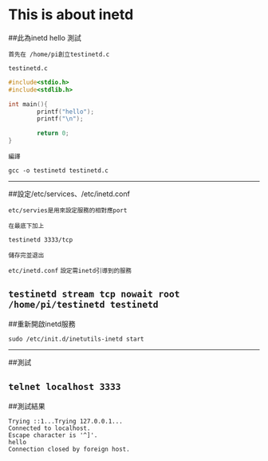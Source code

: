 # This is about inetd

##此為inetd hello 測試

`首先在 /home/pi創立testinetd.c`

`testinetd.c`

```c
#include<stdio.h>
#include<stdlib.h>

int main(){
        printf("hello");
        printf("\n");

        return 0;
}

```
`編譯`

`gcc -o testinetd testinetd.c`

---

##設定/etc/services、/etc/inetd.conf

`etc/servies是用來設定服務的相對應port`

`在最底下加上`

`testinetd 3333/tcp`

`儲存完並退出`

`etc/inetd.conf`
`設定需inetd引導到的服務`

`testinetd stream tcp nowait root /home/pi/testinetd testinetd`
---
##重新開啟inetd服務


```
sudo /etc/init.d/inetutils-inetd start
```
---
##測試

`telnet localhost 3333`
---

##測試結果

```
Trying ::1...Trying 127.0.0.1...
Connected to localhost.
Escape character is '^]'.
hello
Connection closed by foreign host.
```
